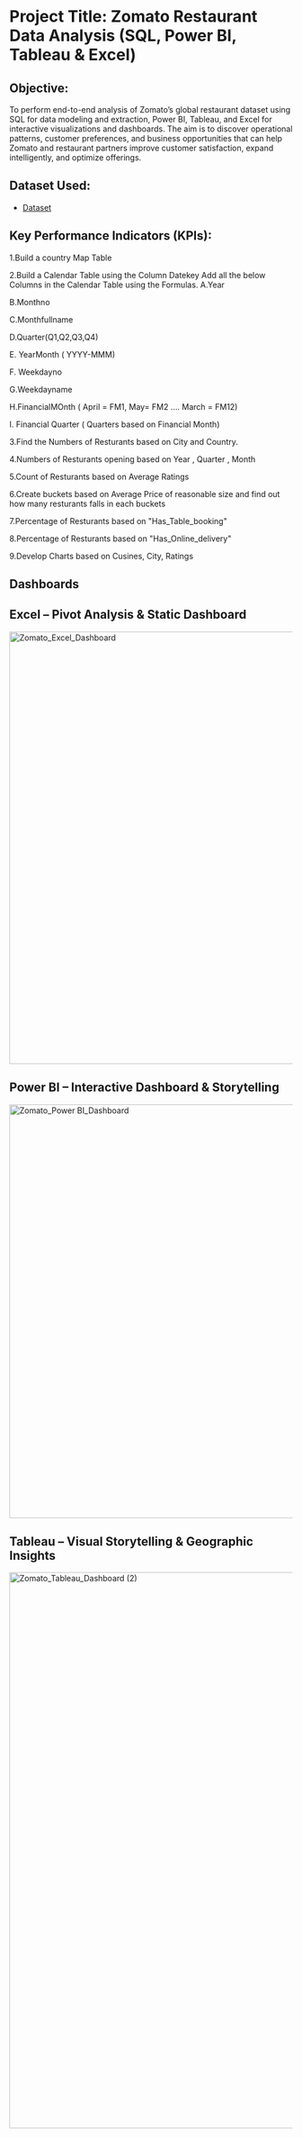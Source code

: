 # Project Title: Zomato Restaurant Data Analysis (SQL, Power BI, Tableau & Excel)
## Objective:
To perform end-to-end analysis of Zomato’s global restaurant dataset using SQL for data modeling and extraction, Power BI, Tableau, and Excel for interactive visualizations and dashboards. The aim is to discover operational patterns, customer preferences, and business opportunities that can help Zomato and restaurant partners improve customer satisfaction, expand intelligently, and optimize offerings.

## Dataset Used:
- <a href ="https://github.com/kalyankumar1207/Zomato_Data_Analysis_Dashboard/blob/main/Zomata.xlsx">Dataset<a/>

## Key Performance Indicators (KPIs):
1.Build a country Map Table

2.Build a Calendar Table using the Column Datekey
  Add all the below Columns in the Calendar Table using the Formulas.
   A.Year
   
   B.Monthno
   
   C.Monthfullname
   
   D.Quarter(Q1,Q2,Q3,Q4)
   
   E. YearMonth ( YYYY-MMM)
   
   F. Weekdayno
   
   G.Weekdayname
   
   H.FinancialMOnth ( April = FM1, May= FM2  …. March = FM12)
   
   I. Financial Quarter ( Quarters based on Financial Month)
   
3.Find the Numbers of Resturants based on City and Country.

4.Numbers of Resturants opening based on Year , Quarter , Month

5.Count of Resturants based on Average Ratings

6.Create buckets based on Average Price of reasonable size and find out how many resturants falls in each buckets

7.Percentage of Resturants based on "Has_Table_booking"

8.Percentage of Resturants based on "Has_Online_delivery"

9.Develop Charts based on Cusines, City, Ratings



## Dashboards

## Excel – Pivot Analysis & Static Dashboard
<img width="1596" height="768" alt="Zomato_Excel_Dashboard" src="https://github.com/user-attachments/assets/5841178e-e2e8-45b2-b020-68bf0cca7923" />


## Power BI – Interactive Dashboard & Storytelling
<img width="1305" height="735" alt="Zomato_Power BI_Dashboard" src="https://github.com/user-attachments/assets/a453722d-76c6-4863-92b2-016bf7a6bbbc" />

## Tableau – Visual Storytelling & Geographic Insights
<img width="1919" height="988" alt="Zomato_Tableau_Dashboard (2)" src="https://github.com/user-attachments/assets/54e8ab5c-b2a9-4e4a-a967-d1114997561f" />
